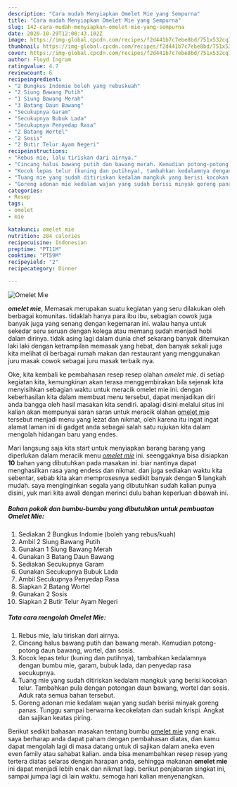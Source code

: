 ```yaml
---
description: "Cara mudah Menyiapkan Omelet Mie yang Sempurna"
title: "Cara mudah Menyiapkan Omelet Mie yang Sempurna"
slug: 142-cara-mudah-menyiapkan-omelet-mie-yang-sempurna
date: 2020-10-29T12:00:43.102Z
image: https://img-global.cpcdn.com/recipes/f2d441b7c7ebe8bd/751x532cq70/omelet-mie-foto-resep-utama.jpg
thumbnail: https://img-global.cpcdn.com/recipes/f2d441b7c7ebe8bd/751x532cq70/omelet-mie-foto-resep-utama.jpg
cover: https://img-global.cpcdn.com/recipes/f2d441b7c7ebe8bd/751x532cq70/omelet-mie-foto-resep-utama.jpg
author: Floyd Ingram
ratingvalue: 4.7
reviewcount: 6
recipeingredient:
- "2 Bungkus Indomie boleh yang rebuskuah"
- "2 Siung Bawang Putih"
- "1 Siung Bawang Merah"
- "3 Batang Daun Bawang"
- "Secukupnya Garam"
- "Secukupnya Bubuk Lada"
- "Secukupnya Penyedap Rasa"
- "2 Batang Wortel"
- "2 Sosis"
- "2 Butir Telur Ayam Negeri"
recipeinstructions:
- "Rebus mie, lalu tiriskan dari airnya."
- "Cincang halus bawang putih dan bawang merah. Kemudian potong-potong daun bawang, wortel, dan sosis."
- "Kocok lepas telur (kuning dan putihnya), tambahkan kedalamnya dengan bumbu mie, garam, bubuk lada, dan penyedap rasa secukupnya."
- "Tuang mie yang sudah ditiriskan kedalam mangkuk yang berisi kocokan telur. Tambahkan pula dengan potongan daun bawang, wortel dan sosis. Aduk rata semua bahan tersebut."
- "Goreng adonan mie kedalam wajan yang sudah berisi minyak goreng panas. Tunggu sampai berwarna kecokelatan dan sudah krispi. Angkat dan sajikan keatas piring."
categories:
- Resep
tags:
- omelet
- mie

katakunci: omelet mie 
nutrition: 284 calories
recipecuisine: Indonesian
preptime: "PT11M"
cooktime: "PT59M"
recipeyield: "2"
recipecategory: Dinner

---
```



![Omelet Mie](https://img-global.cpcdn.com/recipes/f2d441b7c7ebe8bd/751x532cq70/omelet-mie-foto-resep-utama.jpg)

<b><i>omelet mie</i></b>, Memasak merupakan suatu kegiatan yang seru dilakukan oleh berbagai komunitas. tidaklah hanya para ibu ibu, sebagian cowok juga banyak juga yang senang dengan kegemaran ini. walau hanya untuk sekedar seru seruan dengan kolega atau memang sudah menjadi hobi dalam dirinya. tidak asing lagi dalam dunia chef sekarang banyak ditemukan laki laki dengan ketrampilan memasak yang hebat, dan banyak sekali juga kita melihat di berbagai rumah makan dan restaurant yang menggunakan juru masak cowok sebagai juru masak terbaik nya.

Oke, kita kembali ke pembahasan resep resep olahan <i>omelet mie</i>. di setiap kegiatan kita, kemungkinan akan terasa menggembirakan bila sejenak kita menyisihkan sebagian waktu untuk meracik omelet mie ini. dengan keberhasilan kita dalam membuat menu tersebut, dapat menjadikan diri anda bangga oleh hasil masakan kita sendiri. apalagi disini melalui situs ini kalian akan mempunyai saran saran untuk meracik olahan <u>omelet mie</u> tersebut menjadi menu yang lezat dan nikmat, oleh karena itu ingat ingat alamat laman ini di gadget anda sebagai salah satu rujukan kita dalam mengolah hidangan baru yang endes.




Mari langsung saja kita start untuk menyiapkan barang barang yang diperlukan dalam meracik menu <u><i>omelet mie</i></u> ini. seenggaknya bisa disiapkan <b>10</b> bahan yang dibutuhkan pada masakan ini. biar nantinya dapat menghasilkan rasa yang endess dan nikmat. dan juga sediakan waktu kita sebentar, sebab kita akan memprosesnya sedikit banyak dengan <b>5</b> langkah mudah. saya menginginkan segala yang dibutuhkan sudah kalian punya disini, yuk mari kita awali dengan merinci dulu bahan keperluan dibawah ini.

<!--inarticleads1-->

##### Bahan pokok dan bumbu-bumbu yang dibutuhkan untuk pembuatan Omelet Mie:

1. Sediakan 2 Bungkus Indomie (boleh yang rebus/kuah)
1. Ambil 2 Siung Bawang Putih
1. Gunakan 1 Siung Bawang Merah
1. Gunakan 3 Batang Daun Bawang
1. Sediakan Secukupnya Garam
1. Gunakan Secukupnya Bubuk Lada
1. Ambil Secukupnya Penyedap Rasa
1. Siapkan 2 Batang Wortel
1. Gunakan 2 Sosis
1. Siapkan 2 Butir Telur Ayam Negeri




<!--inarticleads2-->

##### Tata cara mengolah Omelet Mie:

1. Rebus mie, lalu tiriskan dari airnya.
1. Cincang halus bawang putih dan bawang merah. Kemudian potong-potong daun bawang, wortel, dan sosis.
1. Kocok lepas telur (kuning dan putihnya), tambahkan kedalamnya dengan bumbu mie, garam, bubuk lada, dan penyedap rasa secukupnya.
1. Tuang mie yang sudah ditiriskan kedalam mangkuk yang berisi kocokan telur. Tambahkan pula dengan potongan daun bawang, wortel dan sosis. Aduk rata semua bahan tersebut.
1. Goreng adonan mie kedalam wajan yang sudah berisi minyak goreng panas. Tunggu sampai berwarna kecokelatan dan sudah krispi. Angkat dan sajikan keatas piring.




Berikut sedikit bahasan masakan tentang bumbu <u>omelet mie</u> yang enak. saya berharap anda dapat paham dengan pembahasan diatas, dan kamu dapat mengolah lagi di masa datang untuk di sajikan dalam aneka even even family atau sahabat kalian. anda bisa menambahkan resep resep yang tertera diatas selaras dengan harapan anda, sehingga makanan <b>omelet mie</b> ini dapat menjadi lebih enak dan nikmat lagi. berikut penjabaran singkat ini, sampai jumpa lagi di lain waktu. semoga hari kalian menyenangkan.
